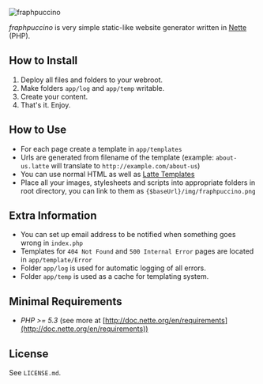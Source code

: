 ![fraphpuccino](http://raw.github.com/tomikvitek/fraphpuccino/master/img/fraphpuccino.png)

*fraphpuccino* is very simple static-like website generator written in [Nette](https://nette.org) (PHP).



## How to Install
1. Deploy all files and folders to your webroot.
2. Make folders `app/log` and `app/temp` writable.
3. Create your content.
4. That's it. Enjoy.

## How to Use
- For each page create a template in `app/templates`
- Urls are generated from filename of the template (example: `about-us.latte` will translate to `http://example.com/about-us`)
- You can use normal HTML as well as [Latte Templates](http://doc.nette.org/en/templating)
- Place all your images, stylesheets and scripts into appropriate folders in root directory, you can link to them as `{$baseUrl}/img/fraphpuccino.png`

## Extra Information
- You can set up email address to be notified when something goes wrong in `index.php`
- Templates for `404 Not Found` and `500 Internal Error` pages are located in `app/template/Error`
- Folder `app/log` is used for automatic logging of all errors.
- Folder `app/temp` is used as a cache for templating system.

## Minimal Requirements
- *PHP >= 5.3* (see more at [http://doc.nette.org/en/requirements](http://doc.nette.org/en/requirements))

## License

See `LICENSE.md`.